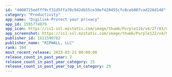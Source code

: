 ```yaml
---
id: "4008715edfff9cf31d5ffa70c942db55ce30ef420455cfc0ceb007cad226d148"
category: "Productivity"
app_name: "Digilink-Protect your privacy"
app_id: 1595774070
app_icon: https://is1-ssl.mzstatic.com/image/thumb/Purple116/v4/2f/83/8e/2f838e8e-e1e5-db77-44c4-18541da21e7c/AppIcon-1x_U007emarketing-0-7-0-85-220.png/1024x1024bb.png
app_screenshot: https://is1-ssl.mzstatic.com/image/thumb/Purple122/v4/62/77/cb/6277cb23-5a8a-d5f9-bb2e-031a9359077e/2d139253-ffcd-4bc8-b9b9-cab3a17bfa40_Simulator_Screen_Shot_-_iPhone_12_Pro_Max_-_2022-03-02_at_19.09.44.png/1284x2778bb.png
publisher_id: 1611590782
publisher_name: "RIPWALL, LLC"
rank: 394
most_recent_release: 2023-03-21 00:00:00
release_count_in_past_year: 2
release_count_in_past_year_category: 15
release_count_in_past_year_top_in_category: 29
---
```


